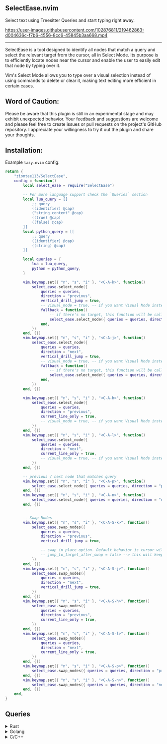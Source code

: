 ## SelectEase.nvim

Select text using Treesitter Queries and start typing right away.

https://user-images.githubusercontent.com/102876811/219462863-d004636c-f7b6-4556-8cc6-45845b3aa668.mp4

---------------------------------------------------------------------------------

SelectEase is a tool designed to identify all nodes that match a query and select the relevant target
from the cursor, all in Select Mode. Its purpose is to efficiently locate nodes near the cursor
and enable the user to easily edit that node by typing over it.

Vim's Select Mode allows you to type over a visual selection instead of using commands
to delete or clear it, making text editing more efficient in certain cases.

## Word of Caution:

Please be aware that this plugin is still in an experimental stage and may exhibit unexpected behavior.
Your feedback and suggestions are welcome and please feel free to create issues or pull requests on the project's GitHub repository.
I appreciate your willingness to try it out the plugin and share your thoughts.

## Installation:

Example `lazy.nvim` config:

```lua
return {
    "ziontee113/SelectEase",
    config = function()
        local select_ease = require("SelectEase")

        -- For more language support check the `Queries` section
        local lua_query = [[
            ;; query
            ((identifier) @cap)
            ("string_content" @cap)
            ((true) @cap)
            ((false) @cap)
        ]]
        local python_query = [[
            ;; query
            ((identifier) @cap)
            ((string) @cap)
        ]]

        local queries = {
            lua = lua_query,
            python = python_query,
        }

        vim.keymap.set({ "n", "s", "i" }, "<C-A-k>", function()
            select_ease.select_node({
                queries = queries,
                direction = "previous",
                vertical_drill_jump = true,
                -- visual_mode = true, -- if you want Visual Mode instead of Select Mode
                fallback = function()
                    -- if there's no target, this function will be called
                    select_ease.select_node({ queries = queries, direction = "previous" })
                end,
            })
        end, {})
        vim.keymap.set({ "n", "s", "i" }, "<C-A-j>", function()
            select_ease.select_node({
                queries = queries,
                direction = "next",
                vertical_drill_jump = true,
                -- visual_mode = true, -- if you want Visual Mode instead of Select Mode
                fallback = function()
                    -- if there's no target, this function will be called
                    select_ease.select_node({ queries = queries, direction = "next" })
                end,
            })
        end, {})

        vim.keymap.set({ "n", "s", "i" }, "<C-A-h>", function()
            select_ease.select_node({
                queries = queries,
                direction = "previous",
                current_line_only = true,
                -- visual_mode = true, -- if you want Visual Mode instead of Select Mode
            })
        end, {})
        vim.keymap.set({ "n", "s", "i" }, "<C-A-l>", function()
            select_ease.select_node({
                queries = queries,
                direction = "next",
                current_line_only = true,
                -- visual_mode = true, -- if you want Visual Mode instead of Select Mode
            })
        end, {})

        -- previous / next node that matches query
        vim.keymap.set({ "n", "s", "i" }, "<C-A-p>", function()
            select_ease.select_node({ queries = queries, direction = "previous" })
        end, {})
        vim.keymap.set({ "n", "s", "i" }, "<C-A-n>", function()
            select_ease.select_node({ queries = queries, direction = "next" })
        end, {})


        -- Swap Nodes
        vim.keymap.set({ "n", "s", "i" }, "<C-A-S-k>", function()
            select_ease.swap_nodes({
                queries = queries,
                direction = "previous",
                vertical_drill_jump = true,

                -- swap_in_place option. Default behavior is cursor will jump to target after the swap
                -- jump_to_target_after_swap = false --> this will keep cursor in place after the swap
            })
        end, {})
        vim.keymap.set({ "n", "s", "i" }, "<C-A-S-j>", function()
            select_ease.swap_nodes({
                queries = queries,
                direction = "next",
                vertical_drill_jump = true,
            })
        end, {})
        vim.keymap.set({ "n", "s", "i" }, "<C-A-S-h>", function()
            select_ease.swap_nodes({
                queries = queries,
                direction = "previous",
                current_line_only = true,
            })
        end, {})
        vim.keymap.set({ "n", "s", "i" }, "<C-A-S-l>", function()
            select_ease.swap_nodes({
                queries = queries,
                direction = "next",
                current_line_only = true,
            })
        end, {})
        vim.keymap.set({ "n", "s", "i" }, "<C-A-S-p>", function()
            select_ease.swap_nodes({ queries = queries, direction = "previous" })
        end, {})
        vim.keymap.set({ "n", "s", "i" }, "<C-A-S-n>", function()
            select_ease.swap_nodes({ queries = queries, direction = "next" })
        end, {})
    end,
}
```

## Queries
<details><summary>Rust</summary>

```lua
local rust_query = [[
    ;; query
    ((boolean_literal) @cap)
    ((string_literal) @cap)

    ; Identifiers
    ((identifier) @cap)
    ((field_identifier) @cap)
    ((field_expression) @cap)
    ((scoped_identifier) @cap)
    ((unit_expression) @cap)

    ; Types
    ((reference_type) @cap)
    ((primitive_type) @cap)
    ((type_identifier) @cap)
    ((generic_type) @cap)

    ; Calls
    ((call_expression) @cap)
]]
```
</details>

<details><summary>Golang</summary>

```lua
local go_query = [[
    ;; query
    ((selector_expression) @cap) ; Method call
    ((field_identifier) @cap) ; Method names in interface

    ; Identifiers
    ((identifier) @cap)
    ((expression_list) @cap) ; pseudo Identifier
    ((int_literal) @cap)
    ((interpreted_string_literal) @cap)

    ; Types
    ((type_identifier) @cap)
    ((pointer_type) @cap)
    ((slice_type) @cap)

    ; Keywords
    ((true) @cap)
    ((false) @cap)
    ((nil) @cap)
]]
```
</details>


<details><summary>C/C++</summary>

```lua
local c_query = [[
    ;; query
    ((string_literal) @cap)
    ((system_lib_string) @cap)

    ; Identifiers
    ((identifier) @cap)
    ((struct_specifier) @cap)
    ((type_identifier) @cap)
    ((field_identifier) @cap)
    ((number_literal) @cap)
    ((unary_expression) @cap)
    ((pointer_declarator) @cap)

    ; Types
    ((primitive_type) @cap)

    ; Expressions
    (assignment_expression
     right: (_) @cap)
]]
local cpp_query = [[
    ;; query

    ; Identifiers
    ((namespace_identifier) @cap)
]] .. c_query
```

## Feedback is always appreciated 

If you encounter any issues or have suggestions for improving the plugin, please feel free to open an issue or pull request.
